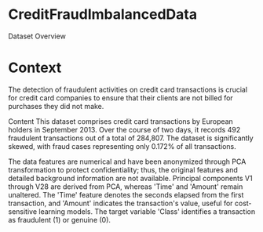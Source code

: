 # CreditFraudImbalancedData

Dataset Overview

# Context
The detection of fraudulent activities on credit card transactions is crucial for credit card companies to ensure that their clients are not billed for purchases they did not make.

Content
This dataset comprises credit card transactions by European holders in September 2013. Over the course of two days, it records 492 fraudulent transactions out of a total of 284,807. The dataset is significantly skewed, with fraud cases representing only 0.172% of all transactions.

The data features are numerical and have been anonymized through PCA transformation to protect confidentiality; thus, the original features and detailed background information are not available. Principal components V1 through V28 are derived from PCA, whereas 'Time' and 'Amount' remain unaltered. The 'Time' feature denotes the seconds elapsed from the first transaction, and 'Amount' indicates the transaction's value, useful for cost-sensitive learning models. The target variable 'Class' identifies a transaction as fraudulent (1) or genuine (0).





